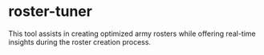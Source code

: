 # roster-tuner
This tool assists in creating optimized army rosters while offering real-time insights during the roster creation process.
